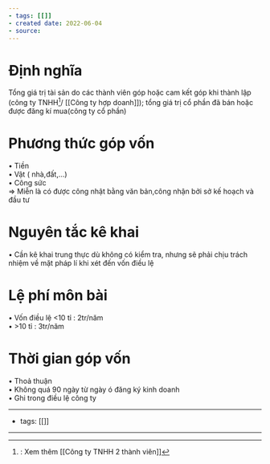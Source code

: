 ```yaml
---
- tags: [[]]
- created date: 2022-06-04
- source: 
---
```


# Định nghĩa
Tổng giá trị tài sản do các thành viên góp hoặc cam kết góp khi thành lập (công ty TNHH[^1]/ [[Công ty hợp doanh]]); tổng giá trị cổ phần đã bán hoặc được đăng kí mua(công ty cổ phần)
# Phương thức góp vốn
• Tiền  
• Vật ( nhà,đất,...)  
• Công sức  
=> Miễn là có được công nhật bằng văn bản,công nhận bởi sở kế hoạch và đầu tư
# Nguyên tắc kê khai
• Cần kê khai trung thực dù không có kiểm tra, nhưng sẽ phải chịu trách nhiệm về mặt pháp lí khi xét đến vốn điều lệ
# Lệ phí môn bài
• Vốn điều lệ <10 tỉ : 2tr/năm  
• >10 tỉ : 3tr/năm
# Thời gian góp vốn
• Thoả thuận  
• Không quá 90 ngày từ ngày ó đăng ký kinh doanh  
• Ghi trong điều lệ công ty

---
- tags: [[]]
---

[^1]: : Xem thêm [[Công ty TNHH 2 thành viên]]